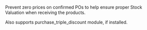 Prevent zero prices on confirmed POs to help ensure proper Stock
Valuation when receiving the products.

Also supports purchase_triple_discount module, if installed.
